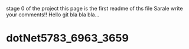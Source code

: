 stage 0 of the project
this page is the first readme of ths file
Sarale write your comments!!
Hello git
bla bla bla...
# dotNet5783_6963_3659

